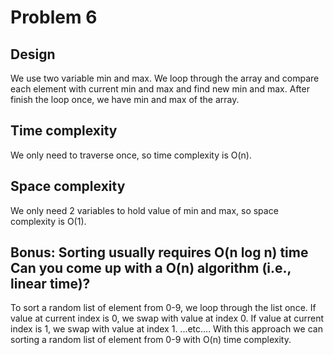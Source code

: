 # Problem 6

## Design

We use two variable min and max. We loop through the array and compare each element with current min and max 
and find new min and max. After finish the loop once, we have min and max of the array.

## Time complexity

We only need to traverse once, so time complexity is O(n).

## Space complexity

We only need 2 variables to hold value of min and max, so space complexity is O(1).


## Bonus: Sorting usually requires O(n log n) time Can you come up with a O(n) algorithm (i.e., linear time)?

To sort a random list of element from 0-9, we loop through the list once. 
If value at current index is 0, we swap with value at index 0.
If value at current index is 1, we swap with value at index 1.
...etc....
With this approach we can sorting a random list of element from 0-9 with O(n) time complexity.